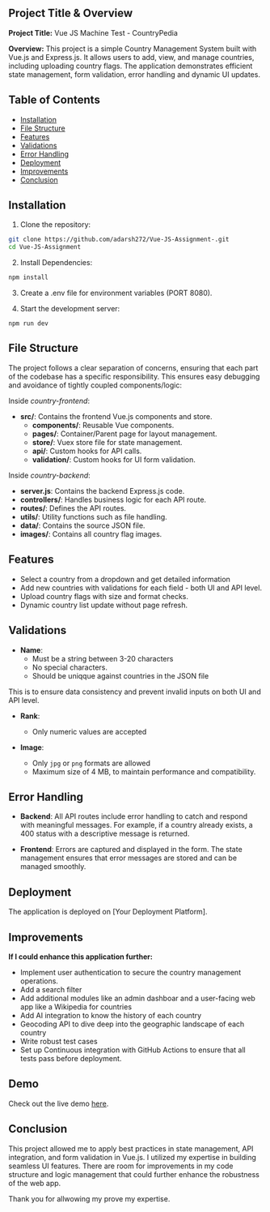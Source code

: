 
## Project Title & Overview

**Project Title:** Vue JS Machine Test - CountryPedia

**Overview:** This project is a simple Country Management System built with Vue.js and Express.js. It allows users to add, view, and manage countries, including uploading country flags. The application demonstrates efficient state management, form validation, error handling and dynamic UI updates.

## Table of Contents
- [Installation](#installation)
- [File Structure](#file-structure)
- [Features](#features)
- [Validations](#validations)
- [Error Handling](#error-handling)
- [Deployment](#deployment)
- [Improvements](#improvements)
- [Conclusion](#conclusion)

## Installation

1. Clone the repository:
```sh
git clone https://github.com/adarsh272/Vue-JS-Assignment-.git
cd Vue-JS-Assignment
```
2. Install Dependencies:
```sh
npm install
```
3. Create a .env file for environment variables (PORT 8080).

4. Start the development server:
```
npm run dev
```
## File Structure
The project follows a clear separation of concerns, ensuring that each part of the codebase has a specific responsibility. This ensures easy debugging and avoidance of tightly coupled components/logic:

Inside *country-frontend*:
- **src/**: Contains the frontend Vue.js components and store.
  - **components/**: Reusable Vue components.
  - **pages/**: Container/Parent page for layout management.
  - **store/**: Vuex store file for state management.
  - **api/**: Custom hooks for API calls.
  - **validation/**: Custom hooks for UI form validation.

Inside *country-backend*:
  - **server.js**: Contains the backend Express.js code.
  - **controllers/**: Handles business logic for each API route.
  - **routes/**: Defines the API routes.
  - **utils/**: Utility functions such as file handling.
  - **data/**: Contains the source JSON file.
  - **images/**: Contains all country flag images.

  ## Features
  - Select a country from a dropdown and get detailed information
  - Add new countries with validations for each field - both UI and API level.
  - Upload country flags with size and format checks.
  - Dynamic country list update without page refresh.

  ## Validations

  - **Name**: 
    - Must be a string between 3-20 characters
    - No special characters. 
    - Should be uniqque against countries in the JSON file
    
This is to ensure data consistency and prevent invalid inputs on both UI and API level.

- **Rank**: 
  - Only numeric values are accepted

- **Image**: 
  - Only `jpg` or `png` formats are allowed
  - Maximum size of 4 MB, to maintain performance and compatibility.

## Error Handling

- **Backend**: All API routes include error handling to catch and respond with meaningful messages. For example, if a country already exists, a 400 status with a descriptive message is returned.

- **Frontend**: Errors are captured and displayed in the form. The state management ensures that error messages are stored and can be managed smoothly.

## Deployment

The application is deployed on [Your Deployment Platform].

## Improvements

**If I could enhance this application further:**

- Implement user authentication to secure the country management operations.
- Add a search filter
- Add additional modules like an admin dashboar and a user-facing web app like a Wikipedia for countries
- Add AI integration to know the history of each country
- Geocoding API to dive deep into the geographic landscape of each country
- Write robust test cases
- Set up Continuous integration with GitHub Actions to ensure that all tests pass before deployment.

## Demo

Check out the live demo [here](https://your-deployment-site.com).

## Conclusion

This project allowed me to apply best practices in state management, API integration, and form validation in Vue.js. I utilized my expertise in building seamless UI features. There are room for improvements in my code structure and logic management that could further enhance the robustness of the web app.

Thank you for allwowing my prove my expertise.









